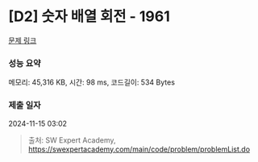 # [D2] 숫자 배열 회전 - 1961 

[문제 링크](https://swexpertacademy.com/main/code/problem/problemDetail.do?contestProbId=AV5Pq-OKAVYDFAUq) 

### 성능 요약

메모리: 45,316 KB, 시간: 98 ms, 코드길이: 534 Bytes

### 제출 일자

2024-11-15 03:02



> 출처: SW Expert Academy, https://swexpertacademy.com/main/code/problem/problemList.do